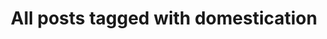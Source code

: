 ---
layout: tag
title: "All posts tagged with domestication"
permalink: /weblog/tags/domestication/
taxonomy: domestication
---